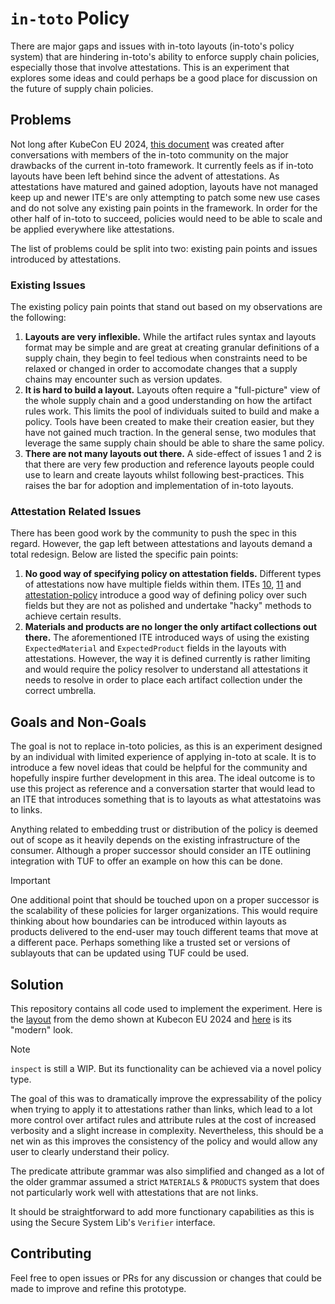 # `in-toto` Policy

There are major gaps and issues with in-toto layouts (in-toto's policy system)
that are hindering in-toto's ability to enforce supply chain policies,
especially those that involve attestations. This is an experiment that explores
some ideas and could perhaps be a good place for discussion on the future of
supply chain policies.

## Problems

Not long after KubeCon EU 2024, [this document](https://docs.google.com/document/d/1-pP-ycaIMN1H6llK1BWdovmNsY8AZ-grVRZZZwuWw2o/edit?usp=sharing)
was created after conversations with members of the in-toto community on the
major drawbacks of the current in-toto framework. It currently feels as if
in-toto layouts have been left behind since the advent of attestations. As
attestations have matured and gained adoption, layouts have not managed keep up
and newer ITE's are only attempting to patch some new use cases and do not solve
any existing pain points in the framework. In order for the other half of
in-toto to succeed, policies would need to be able to scale and be applied
everywhere like attestations.

The list of problems could be split into two: existing pain points and issues
introduced by attestations.

### Existing Issues

The existing policy pain points that stand out based on my observations are the following:

1. **Layouts are very inflexible.** While the artifact rules syntax and layouts
format may be simple and are great at creating granular definitions of a supply
chain, they begin to feel tedious when constraints need to be relaxed or changed
in order to accomodate changes that a supply chains may encounter such as
version updates.
2. **It is hard to build a layout.** Layouts often require a "full-picture" view
of the whole supply chain and a good understanding on how the artifact rules
work. This limits the pool of individuals suited to build and make a policy.
Tools have been created to make their creation easier, but they have not gained
much traction. In the general sense, two modules that leverage the same supply
chain should be able to share the same policy.
3. **There are not many layouts out there.** A side-effect of issues 1 and 2 is
that there are very few production and reference layouts people could use to
learn and create layouts whilst following best-practices. This raises the bar
for adoption and implementation of in-toto layouts.

### Attestation Related Issues

There has been good work by the community to push the spec in this regard.
However, the gap left between attestations and layouts demand a total redesign.
Below are listed the specific pain points:

1. **No good way of specifying policy on attestation fields.** Different types
of attestations now have multiple fields within them. ITEs [10](https://github.com/in-toto/ITE/blob/master/ITE/10/README.adoc),
[11](https://github.com/in-toto/ITE/pull/50) and
[attestation-policy](https://github.com/in-toto/attestation-verifier/) introduce
a good way of defining policy over such fields but they are not as polished and
undertake "hacky" methods to achieve certain results.
2. **Materials and products are no longer the only artifact collections out
there.** The aforementioned ITE introduced ways of using the existing
`ExpectedMaterial` and `ExpectedProduct` fields in the layouts with
attestations. However, the way it is defined currently is rather limiting and
would require the policy resolver to understand all attestations it needs to
resolve in order to place each artifact collection under the correct umbrella.

## Goals and Non-Goals

The goal is not to replace in-toto policies, as this is an experiment designed
by an individual with limited experience of applying in-toto at scale. It is to
introduce a few novel ideas that could be helpful for the community and
hopefully inspire further development in this area. The ideal outcome is to use
this project as reference and a conversation starter that would lead to an ITE
that introduces something that is to layouts as what attestatoins was to links.

Anything related to embedding trust or distribution of the policy is deemed out
of scope as it heavily depends on the existing infrastructure of the consumer.
Although a proper successor should consider an ITE outlining integration with
TUF to offer an example on how this can be done.

> [!IMPORTANT]
> One additional point that should be touched upon on a proper successor is the
> scalability of these policies for larger organizations. This would require
> thinking about how boundaries can be introduced within layouts as products
> delivered to the end-user may touch different teams that move at a different
> pace. Perhaps something like a trusted set or versions of sublayouts that can
> be updated using TUF could be used.

## Solution

This repository contains all code used to implement the experiment. Here is the
[layout](https://github.com/alanssitis/new-attestation-policy-demo/blob/main/layout.yaml)
from the demo shown at Kubecon EU 2024 and [here](test/data/policy.yaml)
is its "modern" look.

> [!NOTE]
> `inspect` is still a WIP. But its functionality can be achieved
> via a novel policy type.

The goal of this was to dramatically improve the expressability of the policy
when trying to apply it to attestations rather than links, which lead to a lot
more control over artifact rules and attribute rules at the cost of increased
verbosity and a slight increase in complexity. Nevertheless, this should be a
net win as this improves the consistency of the policy and would allow any user
to clearly understand their policy.

The predicate attribute grammar was also simplified and changed as a lot of the
older grammar assumed a strict `MATERIALS` & `PRODUCTS` system that does not
particularly work well with attestations that are not links.

It should be straightforward to add more functionary capabilities as this is
using the Secure System Lib's `Verifier` interface.

## Contributing

Feel free to open issues or PRs for any discussion or changes that could be
made to improve and refine this prototype.
